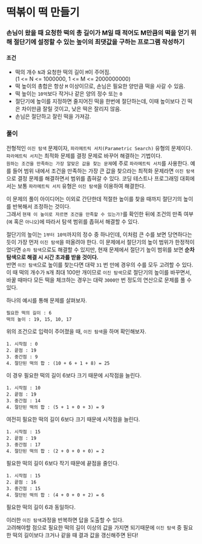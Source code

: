 # 떡볶이 떡 만들기
### 손님이 왔을 때 요청한 떡의 총 길이가 M일 때 적어도 M만큼의 떡을 얻기 위해 절단기에 설정할 수 있는 높이의 최댓값을 구하는 프로그램 작성하기
#### 조건
- 떡의 개수 ```N```과 요청한 떡의 길이 ```M```이 주어짐.  
  (1 <= N <= 1000000, 1 <= M <= 2000000000)
- 떡 높이의 총합은 항상 ```M``` 이상이므로, 손님은 필요한 양만큼 떡을 사갈 수 있음.
- 떡 높이는 ```10억```보다 작거나 같은 양의 정수 또는 ```0```
- 절단기에 높이를 지정하면 줄지어진 떡을 한번에 절단하는데, 이때 높이보다 긴 떡은 차이만큼 잘릴 것이고, 낮은 떡은 잘리지 않음.
- 손님은 절단하고 잘린 떡을 가져감.
### 풀이  
전형적인 ```이진 탐색``` 문제이자, ```파라메트릭 서치(Parametric Search)``` 유형의 문제이다.  
```파라메트릭 서치```는 최적화 문제를 결정 문제로 바꾸어 해결하는 기법이다.  
```원하는 조건을 만족하는 가장 알맞은 값을 찾는 문제```에 주로 ```파라메트릭 서치```를 사용한다. 예를 들어 범위 내에서 조건을 만족하는 가장 큰 값을 찾으라는 최적화 문제라면 ```이진 탐색```으로 결정 문제를 해결하면서 범위를 좁혀갈 수 있다. 코딩 테스트나 프로그래밍 대회에서는 보통 ```파라메트릭 서치``` 유형은 ```이진 탐색```을 이용하여 해결한다.  

이 문제의 풀이 아이디어는 이외로 간단한데 적절한 높이를 찾을 때까지 절단기의 높이를 반복해서 조정하는 것이다.  
그래서 ```현재 이 높이로 자르면 조건을 만족할 수 있는가?```를 확인한 뒤에 조건의 만족 여부(```예``` 혹은 ```아니오```)에 따라서 탐색 범위를 좁혀서 해결할 수 있다.  

절단기의 높이는 ```1부터 10억```까지의 정수 중 하나인데, 이처럼 큰 수를 보면 당연하다는 듯이 가장 먼저 ```이진 탐색```을 떠올려야 한다. 이 문제에서 절단기의 높이 범위가 한정적이었다면 ```순차 탐색```으로도 해결할 수 있지만, 현재 문제에서 절단기 높이 범위를 보면 **순차 탐색으로 해결 시 시간 초과를 받을 것이다.**  
반면 ```이진 탐색```으로 높이를 찾는다면 대략 ```31``` 번 만에 경우의 수를 모두 고려할 수 있다.  
이 때 떡의 개수가 ```N```개 최대 100만 개이므로 ```이진 탐색```으로 절단기의 높이를 바꾸면서, 바꿀 때마다 모든 떡을 체크하는 경우는 대략 ```3000만``` 번 정도의 연산으로 문제를 풀 수 있다.  

하나의 예시를 통해 문제를 살펴보자.  
```
필요한 떡의 길이 : 6
떡의 높이 : 19, 15, 10, 17
```
위의 조건으로 입력이 주어졌을 때, ```이진 탐색```을 하며 확인해보자.  
```
1. 시작점 : 0
2. 끝점 : 19
3. 중간점 : 9
4. 절단된 떡의 합 : (10 + 6 + 1 + 8) = 25
```
이 경우 필요한 떡의 길이 6보다 크기 때문에 시작점을 늘린다.  
```
1. 시작점 : 10
2. 끝점 : 19
3. 중간점 : 14
4. 절단된 떡의 합 : (5 + 1 + 0 + 3) = 9
```
여전히 필요한 떡의 길이 6보다 크기 때문에 시작점을 늘린다.  
```
1. 시작점 : 15
2. 끝점 : 19
3. 중간점 : 17
4. 절단된 떡의 합 : (2 + 0 + 0 + 0) = 2
```
필요한 떡의 길이 6보다 작기 때문에 끝점을 줄인다.
```
1. 시작점 : 15
2. 끝점 : 16
3. 중간점 : 15
4. 절단된 떡의 합 : (4 + 0 + 0 + 2) = 6
```
필요한 떡의 길이 6과 동일하다.  

이러한 ```이진 탐색```과정을 반복하면 답을 도출할 수 있다.  
고려해야할 점으로 필요한 떡의 길이 이상의 값을 가지면 되기때문에 ```이진 탐색``` 중 필요한 떡의 길이보다 크거나 같을 때 결과 값을 갱신해주면 된다!
